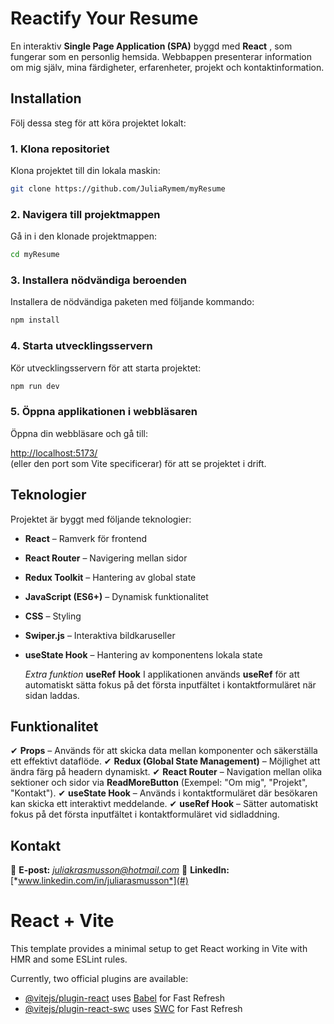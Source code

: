 # **Reactify Your Resume**

En interaktiv **Single Page Application (SPA)** byggd med  **React** , som fungerar som en personlig hemsida. Webbappen presenterar information om mig själv, mina färdigheter, erfarenheter, projekt och kontaktinformation.


## Installation

Följ dessa steg för att köra projektet lokalt:

### 1. Klona repositoriet
Klona projektet till din lokala maskin:

```bash
git clone https://github.com/JuliaRymem/myResume
```

### 2. Navigera till projektmappen
Gå in i den klonade projektmappen:

```bash
cd myResume
```

### 3. Installera nödvändiga beroenden
Installera de nödvändiga paketen med följande kommando:

```bash
npm install
```

### 4. Starta utvecklingsservern
Kör utvecklingsservern för att starta projektet:

```bash
npm run dev
```

### 5. Öppna applikationen i webbläsaren
Öppna din webbläsare och gå till:

[http://localhost:5173/](http://localhost:5173/)  
(eller den port som Vite specificerar) för att se projektet i drift.


## **Teknologier**

Projektet är byggt med följande teknologier:

* **React** – Ramverk för frontend
* **React Router** – Navigering mellan sidor
* **Redux Toolkit** – Hantering av global state
* **JavaScript (ES6+)** – Dynamisk funktionalitet
* **CSS** – Styling
* **Swiper.js** – Interaktiva bildkaruseller
* **useState Hook** – Hantering av komponentens lokala state

  *Extra funktion*
  **useRef** **Hook**
  I applikationen används **useRef** för att automatiskt sätta fokus på det första inputfältet i kontaktformuläret när sidan laddas.

## **Funktionalitet**

✔ **Props** – Används för att skicka data mellan komponenter och säkerställa ett effektivt dataflöde.
✔ **Redux (Global State Management)** – Möjlighet att ändra färg på headern dynamiskt.
✔ **React Router** – Navigation mellan olika sektioner och sidor via **ReadMoreButton** (Exempel: "Om mig", "Projekt", "Kontakt").
✔ **useState Hook** – Används i kontaktformuläret där besökaren kan skicka ett interaktivt meddelande.
✔ **useRef Hook** – Sätter automatiskt fokus på det första inputfältet i kontaktformuläret vid sidladdning.

## **Kontakt**

📧 **E-post:** *[j]()uliakrasmusson@hotmail.com*
🔗 **LinkedIn:** [*www.linkedin.com/in/juliarasmusson*](#)

# React + Vite

This template provides a minimal setup to get React working in Vite with HMR and some ESLint rules.

Currently, two official plugins are available:

- [@vitejs/plugin-react](https://github.com/vitejs/vite-plugin-react/blob/main/packages/plugin-react/README.md) uses [Babel](https://babeljs.io/) for Fast Refresh
- [@vitejs/plugin-react-swc](https://github.com/vitejs/vite-plugin-react-swc) uses [SWC](https://swc.rs/) for Fast Refresh
